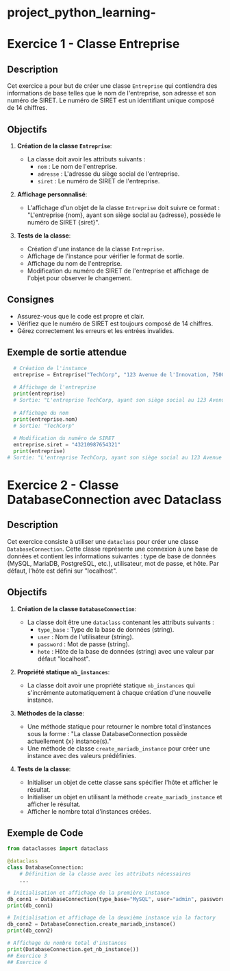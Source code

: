 # project_python_learning-

# Exercice 1 - Classe Entreprise

## Description

Cet exercice a pour but de créer une classe `Entreprise` qui contiendra des informations de base telles que le nom de l'entreprise, son adresse et son numéro de SIRET. Le numéro de SIRET est un identifiant unique composé de 14 chiffres.

## Objectifs

1. **Création de la classe `Entreprise`**:
   - La classe doit avoir les attributs suivants :
     - `nom` : Le nom de l'entreprise.
     - `adresse` : L'adresse du siège social de l'entreprise.
     - `siret` : Le numéro de SIRET de l'entreprise.

2. **Affichage personnalisé**:
   - L'affichage d'un objet de la classe `Entreprise` doit suivre ce format : "L'entreprise {nom}, ayant son siège social au {adresse}, possède le numéro de SIRET {siret}".

3. **Tests de la classe**:
   - Création d'une instance de la classe `Entreprise`.
   - Affichage de l'instance pour vérifier le format de sortie.
   - Affichage du nom de l'entreprise.
   - Modification du numéro de SIRET de l'entreprise et affichage de l'objet pour observer le changement.

## Consignes

- Assurez-vous que le code est propre et clair.
- Vérifiez que le numéro de SIRET est toujours composé de 14 chiffres.
- Gérez correctement les erreurs et les entrées invalides.

## Exemple de sortie attendue

```python
  # Création de l'instance
  entreprise = Entreprise("TechCorp", "123 Avenue de l'Innovation, 75000 Paris", "12345678901234")
  
  # Affichage de l'entreprise
  print(entreprise) 
  # Sortie: "L'entreprise TechCorp, ayant son siège social au 123 Avenue de l'Innovation, 75000 Paris, possède le numéro de SIRET 12345678901234"
  
  # Affichage du nom
  print(entreprise.nom) 
  # Sortie: "TechCorp"
  
  # Modification du numéro de SIRET
  entreprise.siret = "43210987654321"
  print(entreprise) 
# Sortie: "L'entreprise TechCorp, ayant son siège social au 123 Avenue de l'Innovation, 75000 Paris, possède le numéro de SIRET 43210987654321"
```

# Exercice 2 - Classe DatabaseConnection avec Dataclass

## Description

Cet exercice consiste à utiliser une `dataclass` pour créer une classe `DatabaseConnection`. Cette classe représente une connexion à une base de données et contient les informations suivantes : type de base de données (MySQL, MariaDB, PostgreSQL, etc.), utilisateur, mot de passe, et hôte. Par défaut, l'hôte est défini sur "localhost".

## Objectifs

1. **Création de la classe `DatabaseConnection`**:
   - La classe doit être une `dataclass` contenant les attributs suivants :
     - `type_base` : Type de la base de données (string).
     - `user` : Nom de l'utilisateur (string).
     - `password` : Mot de passe (string).
     - `hote` : Hôte de la base de données (string) avec une valeur par défaut "localhost".

2. **Propriété statique `nb_instances`**:
   - La classe doit avoir une propriété statique `nb_instances` qui s'incrémente automatiquement à chaque création d'une nouvelle instance.

3. **Méthodes de la classe**:
   - Une méthode statique pour retourner le nombre total d'instances sous la forme : "La classe DatabaseConnection possède actuellement {x} instance(s)."
   - Une méthode de classe `create_mariadb_instance` pour créer une instance avec des valeurs prédéfinies.

4. **Tests de la classe**:
   - Initialiser un objet de cette classe sans spécifier l'hôte et afficher le résultat.
   - Initialiser un objet en utilisant la méthode `create_mariadb_instance` et afficher le résultat.
   - Afficher le nombre total d'instances créées.

## Exemple de Code

```python
from dataclasses import dataclass

@dataclass
class DatabaseConnection:
    # Définition de la classe avec les attributs nécessaires
    ...

# Initialisation et affichage de la première instance
db_conn1 = DatabaseConnection(type_base="MySQL", user="admin", password="password")
print(db_conn1)

# Initialisation et affichage de la deuxième instance via la factory
db_conn2 = DatabaseConnection.create_mariadb_instance()
print(db_conn2)

# Affichage du nombre total d'instances
print(DatabaseConnection.get_nb_instance())
## Exercice 3
## Exercice 4
